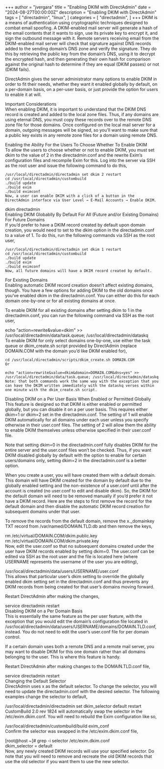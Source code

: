 +++
author = "jvergara"
title = "Enabling DKIM with DirectAdmin"
date = "2024-08-27T00:00:00Z"
description = "Enabling DKIM with DirectAdmin"
tags = [
    "directadmin",
    "linux",
]
categories = [
    "directadmin",
]
+++
DKIM is a means of authentication using cryptographic techniques designed to combat email spoofing. A DKIM-enabled mail server will generate a hash of the email contents that it wants to sign, use its private key to encrypt it, and sign the outbound message with it. Remote servers receiving email from the DKIM-enabled mail server will check that signature against DNS records added to the sending domain’s DNS zone and verify the signature. They do this by retrieving the public key from the domain’s DNS, using it to decrypt the encrypted hash, and then generating their own hash for comparison against the original hash to determine if they are equal (DKIM passes) or not (DKIM fails).

DirectAdmin gives the server administrator many options to enable DKIM in order to fit their needs, whether they want it enabled globally by default, on a per-domain basis, on a per-user basis, or just provide the option for users to enable it at will.

Important Considerations  
When enabling DKIM, it is important to understand that the DKIM DNS record is created and added to the local zone files. Thus, if any domains are using eternal DNS, you must copy these records over to the remote DNS zone file for those domains. Once configured on the local mail server for a domain, outgoing messages will be signed, so you’ll want to make sure that a public key exists in any remote zone files for a domain using remote DNS.

Enabling the Ability For the Users To Choose Whether To Enable DKIM  
To allow the users to choose whether or not to enable DKIM, you must set dkim to the value of 2 in the directadmin.conf and the rewrite Exim’s configuration files and recompile Exim for this. Log into the server via SSH as the root user and issue the following command to do this,

```
/usr/local/directadmin/directadmin set dkim 2 restart
cd /usr/local/directadmin/custombuild
./build update
./build exim
./build eximconf
Now, a user can enable DKIM with a click of a button in the DirectAdmin interface via User Level → E-Mail Accounts → Enable DKIM.
```

dkim directadmin  
Enabling DKIM Globablly By Default For All (Future and/or Existing Domains)  
For Future Domains  
If you’d prefer to have a DKIM record created by default upon domain creation, you would need to set to the dkim option in the directadmin.conf to a value of 1. To do this, run the following commands via SSH as the root user,

```
/usr/local/directadmin/directadmin set dkim 1 restart
cd /usr/local/directadmin/custombuild
./build update
./build exim
./build eximconf
Now, all future domains will have a DKIM record created by default.
```

For Existing Domains  
Enabling automatic DKIM record creation doesn’t affect existing domains, though. You have a few options for adding DKIM to the old domains once you’ve enabled dkim in the directadmin.conf. You can either do this for each domain one-by-one or for all existing domains at once.

To enable DKIM for all existing domains after setting dkim to 1 in the directadmin.conf, you can run the following command via SSH as the root user,

echo "action=rewrite&value=dkim" >> /usr/local/directadmin/data/task.queue; /usr/local/directadmin/dataskq  
To enable DKIM for only select domains one-by-one, use either the task queue or dkim\_create.sh script provided by DirectAdmin (replace DOMAIN.COM with the domain you’d like DKIM enabled for),

```
cd /usr/local/directadmin/scripts/dkim_create.sh DOMAIN.COM
Or
```

```
echo "action=rewrite&value=dkim&domain=DOMAIN.COM&dns=yes" >> /usr/local/directadmin/data/task.queue; /usr/local/directadmin/dataskq
Note: that both commands work the same way with the exception that you can have the DKIM written immediately with the dataskq verses within one minute with the dkim_create.sh script.
```

Disabling DKIM on a Per User Basis When Enabled or Permitted Globally  
This feature is designed so that DKIM is either enabled or permitted globally, but you can disable it on a per user basis. This requires either dkim=1 or dkim=2 set in the directadmin.conf. The setting of 1 will enable DKIM automatically for all domains under each user unless you specify otherwise in their user.conf files. The setting of 2 will allow them the ability to enable DKIM themselves unless otherwise specified in their user.conf file.

Note that setting dkim=0 in the directadmin.conf fully disables DKIM for the entire server and the user.conf files won’t be checked. Thus, if you want DKIM disabled globally by default with the option to enable for certain users/domains only, setting dkim=2 in the directadmin.conf is a better option.

When you create a user, you will have created them with a default domain. This domain will have DKIM created for the domain by default due to the globally enabled setting and the non-existence of a user.conf until after the account is created (no user.conf to edit and disable dkim). So, the DKIM for the default domain will need to be removed manually if you’d prefer it not have a DKIM record. Here are the steps to first remove the record for the default domain and then disable the automatic DKIM record creation for subsequent domains under that user.

To remove the records from the default domain, remove the x.\_domainkey TXT record from /var/named/DOMAIN.TLD.db and then remove the keys,

rm /etc/virtual/DOMAIN.COM/dkim.public.key  
rm /etc/virtual/DOMAIN.COM/dkim.private.key  
Now, edit the user.conf so that no subsequent domains created under the user have DKIM records enabled by setting dkim=0. The user.conf can be edited via SSH as the root user and the file is located here (where USERNAME represents the username of the user you are editing),

/usr/local/directadmin/data/users/USERNAME/user.conf  
This allows that particular user’s dkim setting to override the globally enabled dkim setting set in the directadmin.conf and thus prevents any DKIM records from being created for that user’s domains moving forward.

Restart DirectAdmin after making the changes,

service directadmin restart  
Disabling DKIM on a Per Domain Basis  
This is essentially the same feature as the per user feature, with the exception that you would edit the domain’s configuration file located in /usr/local/directadmin/data/users/USERNAME/domains/DOMAIN.TLD.conf, instead. You do not need to edit the user’s user.conf file for per domain control.

If a certain domain uses both a remote DNS and a remote mail server, you may want to disable DKIM for this one domain rather than all domains belonging to the user. This is where this feature is handy.

Restart DirectAdmin after making changes to the DOMAIN.TLD.conf file,

service directadmin restart  
Changing the Default Selector  
DirectAdmin uses x as the default selector. To change the selector, you will need to update the directadmin.conf with the desired selector. The following examples change the selector to default,

/usr/local/directadmin/directadmin set dkim\_selector default restart  
CustomBuild 2.0 rev 1824 will automatically swap the selector in the /etc/exim.dkim.conf. You will need to rebuild the Exim configuration like so,

/usr/local/directadmin/custombuild/build exim\_conf  
Confirm the selector was swapped in the /etc/exim.dkim.conf file,

\[root@host ~\]# grep -i selector /etc/exim.dkim.conf  
dkim\_selector = default  
Now, any newly created DKIM records will use your specified selector. Do note that you will need to remove and recreate the old DKIM records that use the old selector if you want them to use the new selector.